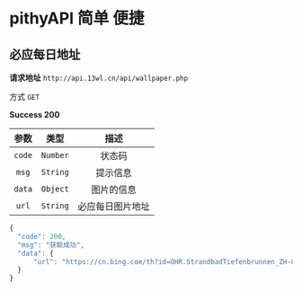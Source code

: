 # pithyAPI 简单 便捷

## 必应每日地址

**请求地址** `http://api.13wl.cn/api/wallpaper.php`

方式 `GET`

**Success 200**

|  参数  |   类型   |       描述       |
| :----: | :------: | :--------------: |
| `code` | `Number` |      状态码      |
| `msg`  | `String` |     提示信息     |
| `data` | `Object` |    图片的信息    |
| `url`  | `String` | 必应每日图片地址 |

```js
{
  "code": 200,
  "msg": "获取成功",
  "data": {
      "url": "https://cn.bing.com/th?id=OHR.StrandbadTiefenbrunnen_ZH-CN0240023450_1920x1080.jpg&rf=LaDigue_1920x1080.jpg&pid=hp",
  }
}
```
